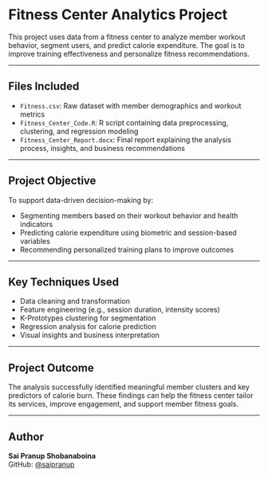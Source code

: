 # Fitness Center Analytics Project

This project uses data from a fitness center to analyze member workout behavior, segment users, and predict calorie expenditure. The goal is to improve training effectiveness and personalize fitness recommendations.

---

## Files Included

- `Fitness.csv`: Raw dataset with member demographics and workout metrics
- `Fitness_Center_Code.R`: R script containing data preprocessing, clustering, and regression modeling
- `Fitness_Center_Report.docx`: Final report explaining the analysis process, insights, and business recommendations

---

## Project Objective

To support data-driven decision-making by:
- Segmenting members based on their workout behavior and health indicators
- Predicting calorie expenditure using biometric and session-based variables
- Recommending personalized training plans to improve outcomes

---

## Key Techniques Used

- Data cleaning and transformation
- Feature engineering (e.g., session duration, intensity scores)
- K-Prototypes clustering for segmentation
- Regression analysis for calorie prediction
- Visual insights and business interpretation

---

## Project Outcome

The analysis successfully identified meaningful member clusters and key predictors of calorie burn. These findings can help the fitness center tailor its services, improve engagement, and support member fitness goals.

---

## Author

**Sai Pranup Shobanaboina**    
GitHub: [@saipranup](https://github.com/saipranup)
